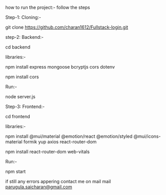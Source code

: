 how to run the project:- follow the steps

Step-1: Cloning:-

git clone https://github.com/charan1612/Fullstack-login.git

step-2: Backend:-

cd backend

libraries:-

npm install express mongoose bcryptjs cors dotenv

npm install cors

Run:-

node server.js

Step-3: Frontend:-

cd frontend

libraries:-

npm install @mui/material @emotion/react @emotion/styled @mui/icons-material formik yup axios react-router-dom

npm install react-router-dom web-vitals

Run:-

npm start

if still any errors appering contact me on mail mail parugula.saicharan@gmail.com
